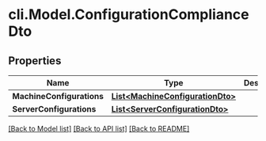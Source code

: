 # cli.Model.ConfigurationComplianceDto

## Properties

Name | Type | Description | Notes
------------ | ------------- | ------------- | -------------
**MachineConfigurations** | [**List&lt;MachineConfigurationDto&gt;**](MachineConfigurationDto.md) |  | [optional] 
**ServerConfigurations** | [**List&lt;ServerConfigurationDto&gt;**](ServerConfigurationDto.md) |  | [optional] 

[[Back to Model list]](../README.md#documentation-for-models) [[Back to API list]](../README.md#documentation-for-api-endpoints) [[Back to README]](../README.md)

